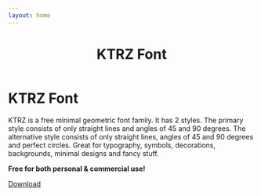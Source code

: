 ```yaml
---
layout: home
---
```


<header class="hero" data-lorem="loremipsumdolorsitametco" markdown="1">

# KTRZ Font

</header>

<main class="main" markdown="1">

# KTRZ Font

  <div class="row-2 pt-05" markdown="1">

  KTRZ is a free minimal geometric font family. It has 2 styles. The primary style consists of only straight lines and angles of 45 and 90 degrees. The alternative style consists of only straight lines, angles of 45 and 90 degrees and perfect circles. Great for typography, symbols, decorations, backgrounds, minimal designs and fancy stuff.

  __Free for both personal & commercial use!__

  </div>

  <p class="m-0 pt-05" markdown="1">
    <a class="button" href="https://example.com/" target="_blank" rel="noopener">Download</a>
  </p>

</main>
